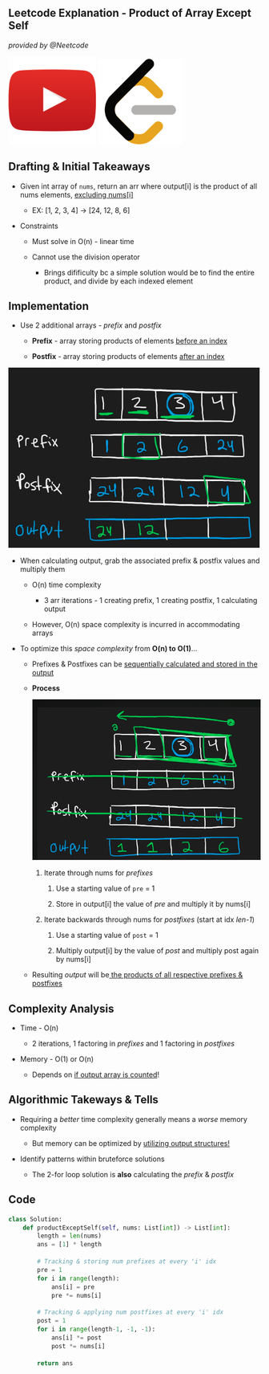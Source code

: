 ## Leetcode Explanation - Product of Array Except Self

*provided by @Neetcode*

[<img title="" src="youtubeimg.png" alt="youtube" width="175">](https://www.youtube.com/watch?v=bNvIQI2wAjk)
[<img src="leetcode.png" title="" alt="leetcode" width="170">](https://leetcode.com/problems/product-of-array-except-self/) 

## Drafting & Initial Takeaways

* Given int array of `nums`, return an arr where output[i] is the product of all nums elements, <u>excluding nums[i]</u>
  
  * EX: [1, 2, 3, 4] -> [24, 12, 8, 6]

* Constraints
  
  * Must solve in O(n) - linear time
  
  * Cannot use the division operator
    
    * Brings difificulty bc a simple solution would be to find the entire product, and divide by each indexed element

## Implementation

* Use 2 additional arrays - *prefix* and *postfix*
  
  * **Prefix** - array storing products of elements <u>before an index</u>
  
  * **Postfix** - array storing products of elements <u>after an index</u>

<img src="1.png" title="" alt="1" width="502">

* When calculating output, grab the associated prefix & postfix values and multiply them
  
  * O(n) time complexity 
    
    * 3 arr iterations - 1 creating prefix, 1 creating postfix, 1 calculating output
  
  * However, O(n) space complexity is incurred in accommodating arrays

* To optimize this *space complexity* from **O(n) to O(1)**...
  
  * Prefixes & Postfixes can be <u>sequentially calculated and stored in the output</u>
  
  * **Process**
    
    <img src="2.png" title="" alt="2" width="483">
    
    1. Iterate through nums for *prefixes*
       
       1. Use a starting value of `pre` = 1
       
       2. Store in output[i] the value of *pre* and multiply it by nums[i]
    
    2. Iterate backwards through nums for *postfixes* (start at idx *len-1*)
       
       1. Use a starting value of `post` = 1
       
       2. Multiply output[i] by the value of *post* and multiply post again by nums[i]
  
  * Resulting *output* will be<u> the products of all respective prefixes & postfixes</u>

## Complexity Analysis

* Time - O(n)
  
  * 2 iterations, 1 factoring in *prefixes* and 1 factoring in *postfixes*

* Memory - O(1) or O(n)
  
  * Depends on <u>if output array is counted</u>!

## Algorithmic Takeways & Tells

* Requiring a *better* time complexity generally means a *worse* memory complexity
  
  * But memory can be optimized by <u>utilizing output structures!</u>

* Identify patterns within bruteforce solutions
  
  * The 2-for loop solution is **also** calculating the *prefix* & *postfix*

## Code

```python
class Solution:
    def productExceptSelf(self, nums: List[int]) -> List[int]:
        length = len(nums)
        ans = [1] * length

        # Tracking & storing num prefixes at every 'i' idx
        pre = 1
        for i in range(length):
            ans[i] = pre
            pre *= nums[i]
        
        # Tracking & applying num postfixes at every 'i' idx
        post = 1
        for i in range(length-1, -1, -1):
            ans[i] *= post
            post *= nums[i]
        
        return ans
```
